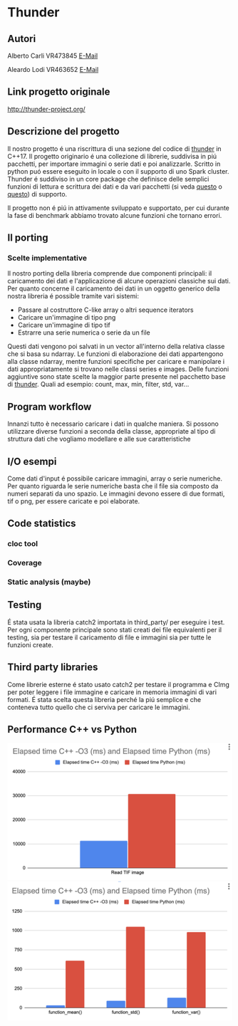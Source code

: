 # Thunder

## Autori

Alberto Carli VR473845 [E-Mail](mailto:alberto.carli_01@studenti.univr.it)

Aleardo Lodi VR463652 [E-Mail](mailto:aleardo.lodi@studenti.univr.it)

## Link progetto originale 

http://thunder-project.org/

## Descrizione del progetto
Il nostro progetto é una riscrittura di una sezione del codice di [thunder](https://github.com/thunder-project/thunder) in C++17. 
Il progetto originario é una collezione di librerie, suddivisa in piú pacchetti, per importare immagini o serie dati e poi analizzarle. 
Scritto in python puó essere eseguito in locale o con il supporto di uno Spark cluster.
Thunder é suddiviso in un core package che definisce delle semplici funzioni di lettura e scrittura dei dati e da vari pacchetti (si veda [questo](https://github.com/thunder-project/thunder-regression) o [questo](https://github.com/thunder-project/thunder-registration)) di supporto.

Il progetto non é piú in attivamente sviluppato e supportato, per cui durante la fase di benchmark abbiamo trovato alcune funzioni che tornano errori.


## Il porting
### Scelte implementative
Il nostro porting della libreria comprende due componenti principali: il caricamento dei dati e l'applicazione di alcune operazioni classiche sui dati.
Per quanto concerne il caricamento dei dati in un oggetto generico della nostra libreria é possible tramite vari sistemi:
- Passare al costruttore C-like array o altri sequence iterators
- Caricare un'immagine di tipo png
- Caricare un'immagine di tipo tif
- Estrarre una serie numerica o serie da un file

Questi dati vengono poi salvati in un vector all'interno della relativa classe che si basa su ndarray. Le funzioni di elaborazione dei dati appartengono alla classe ndarray, mentre funzioni specifiche per caricare e manipolare i dati appropriatamente si trovano nelle classi series e images.
Delle funzioni aggiuntive sono state scelte la maggior parte presente nel pacchetto base di [thunder](https://github.com/thunder-project/thunder).
Quali ad esempio: count, max, min, filter, std, var...


## Program workflow
Innanzi tutto è necessario caricare i dati in qualche maniera. Si possono utilizzare diverse funzioni a seconda della classe, appropriate al tipo di struttura dati che vogliamo modellare e alle sue caratteristiche

## I/O esempi

Come dati d'input é possibile caricare immagini, array o serie numeriche. 
Per quanto riguarda le serie numeriche basta che il file sia composto da numeri separati da uno spazio.
Le immagini devono essere di due formati, tif o png, per essere caricate e poi elaborate.

## Code statistics 
### __cloc tool__
### Coverage
### Static analysis (maybe)

## Testing

É stata usata la libreria catch2 importata in third_party/ per eseguire i test. 
Per ogni componente principale sono stati creati dei file equivalenti per il testing, sia per testare il caricamento di file e immagini sia per tutte le funzioni create.



## Third party libraries

Come librerie esterne é stato usato catch2 per testare il programma e CImg per poter leggere i file immagine e caricare in memoria immagini di vari formati. 
É stata scelta questa libreria perché la piú semplice e che conteneva tutto quello che ci serviva per caricare le immagini.


## Performance C++ vs Python

![alt text](./data/Performance%201.png)
![alt text](./data/Performance%202.png)
